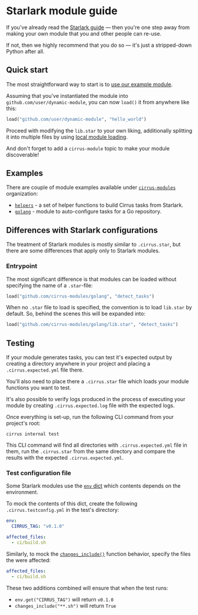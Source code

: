 # Starlark module guide

If you've already read the [Starlark guide](https://cirrus-ci.org/guide/programming-tasks/) — then you're one step away from making your own module that you and other people can re-use.

If not, then we highly recommend that you do so — it's just a stripped-down Python after all.

## Quick start

The most straightforward way to start is to [use our example module](https://github.com/cirrus-modules/example).

Assuming that you've instantiated the module into `github.com/user/dynamic-module`, you can now `load()` it from anywhere like this:

```python
load("github.com/user/dynamic-module", "hello_world")
```

Proceed with modifying the `lib.star` to your own liking, additionally splitting it into multiple files by using [local module loading](https://cirrus-ci.org/guide/programming-tasks/#local).

And don't forget to add a `cirrus-module` topic to make your module discoverable!

## Examples

There are couple of module examples available under [`cirrus-modules`](https://github.com/cirrus-modules) organization:

* [`helpers`](https://github.com/cirrus-modules/helpers) - a set of helper functions to build Cirrus tasks from Starlark.
* [`golang`](https://github.com/cirrus-modules/golang) - module to auto-configure tasks for a Go repository.

## Differences with Starlark configurations

The treatment of Starlark modules is mostly similar to `.cirrus.star`, but there are some differences that apply only to Starlark modules.

### Entrypoint

The most significant difference is that modules can be loaded without specifying the name of a `.star`-file:

```python
load("github.com/cirrus-modules/golang", "detect_tasks")
```

When no `.star` file to load is specified, the convention is to load `lib.star` by default. So, behind the scenes this will be expanded into:

```python
load("github.com/cirrus-modules/golang/lib.star", "detect_tasks")
```

## Testing

If your module generates tasks, you can test it's expected output by creating a directory anywhere in your project and placing a `.cirrus.expected.yml` file there.

You'll also need to place there a `.cirrus.star` file which loads your module functions you want to test.

It's also possible to verify logs produced in the process of executing your module by creating `.cirrus.expected.log` file with the expected logs.

Once everything is set-up, run the following CLI command from your project's root:

```
cirrus internal test
```

This CLI command will find all directories with `.cirrus.expected.yml` file in them, run the `.cirrus.star` from the same directory and compare the results with the expected `.cirrus.expected.yml`.

### Test configuration file

Some Starlark modules use the [`env` dict](https://cirrus-ci.org/guide/programming-tasks/#env) which contents depends on the environment.

To mock the contents of this dict, create the following `.cirrus.testconfig.yml` in the test's directory:

```yaml
env:
  CIRRUS_TAG: "v0.1.0"

affected_files:
  - ci/build.sh
```

Similarly, to mock the [`changes_include()`](https://cirrus-ci.org/guide/programming-tasks/#changes_include) function behavior, specify the files the were affected:

```yaml
affected_files:
  - ci/build.sh
```

These two additions combined will ensure that when the test runs:

* `env.get("CIRRUS_TAG")` will return `v0.1.0`
* `changes_include("**.sh")` will return `True`
